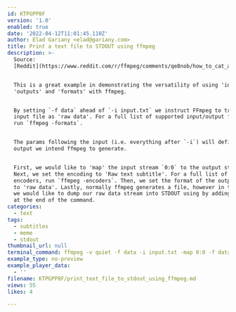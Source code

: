 ```yaml
---
id: KTPGPP8F
version: '1.0'
enabled: true
date: '2022-04-12T11:01:45.110Z'
author: Elad Gariany <elad@gariany.com>
title: Print a text file to STDOUT using ffmpeg
description: >-
  Source:
  [Reddit](https://www.reddit.com/r/ffmpeg/comments/qe8nob/how_to_cat_a_file_like_an_transcoding_expert/)


  This is a great example in demonstrating the versatility of using 'inputs',
  'outputs' and 'formats' with ffmpeg. 


  By setting `-f data` ahead of `-i input.txt` we instruct FFmpeg to treat the
  input file as 'raw data'. For a full list of supported input/output formats,
  run `ffmpeg -formats`.


  The params following the input (i.e. everything after `-i`) will define the
  output we intend ffmpeg to generate. 


  First, we would like to 'map' the input stream `0:0` to the output stream.
  Next, we set the encoding to 'Raw text subtitle'. For a full list of supported
  encoders, run `ffmpeg -encoders`. Then, we set the format of the output stream
  to 'raw data'. Lastly, normally ffmpeg generates a file, however in this case
  we would like to dump our raw data stream into STDOUT using by adding the `-`
  at the end of the command.
categories:
  - text
tags:
  - subtitles
  - meme
  - stdout
thumbnail_url: null
terminal_command: ffmpeg -v quiet -f data -i input.txt -map 0:0 -f data pipe:1
example_type: no-preview
example_player_data:
  - ''
filename: KTPGPP8F/print_text_file_to_stdout_using_ffmpeg.md
views: 55
likes: 4

---
```

